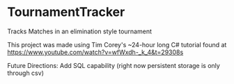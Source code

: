 # TournamentTracker
Tracks Matches in an elimination style tournament


This project was made using Tim Corey's ~24-hour long C# tutorial found at https://www.youtube.com/watch?v=wfWxdh-_k_4&t=29308s

Future Directions: Add SQL capability (right now persistent storage is only through csv)
